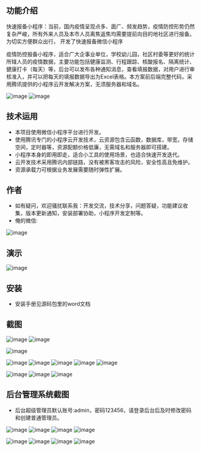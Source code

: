 ## 功能介绍 
快速报备小程序：当前，国内疫情呈现点多、面广、频发趋势，疫情防控形势仍然复杂严峻，所有外来人员及本市人员离焦返焦均需要提前向目的地社区进行报备。为切实方便群众出行， 开发了快速报备微信小程序

疫情防控报备小程序，适合广大企事业单位，学校幼儿园，社区村委等更好的统计所辖人员的疫情数据，主要功能包括健康监测、行程跟踪、核酸报名、隔离统计、健康打卡（每天）等，后台可以发布各种通知消息，查看填报数据，对用户进行审核准入，并可以把每天的填报数据导出为Excel表格。本方案前后端完整代码，采用腾讯提供的小程序云开发解决方案，无须服务器和域名。
 
![image](https://user-images.githubusercontent.com/113284680/189530672-91d3127d-b987-473b-95fa-d179b3e38d91.png)
![image](https://user-images.githubusercontent.com/113284680/189530676-8a355f26-a3d8-420d-a492-03375be4d4d6.png)


## 技术运用
- 本项目使用微信小程序平台进行开发。
- 使用腾讯专门的小程序云开发技术，云资源包含云函数，数据库，带宽，存储空间，定时器等，资源配额价格低廉，无需域名和服务器即可搭建。
- 小程序本身的即用即走，适合小工具的使用场景，也适合快速开发迭代。
- 云开发技术采用腾讯内部链路，没有被黑客攻击的风险，安全性高且免维护。
- 资源承载力可根据业务发展需要随时弹性扩展。  



## 作者
- 如有疑问，欢迎骚扰联系我：开发交流，技术分享，问题答疑，功能建议收集，版本更新通知，安装部署协助，小程序开发定制等。
- 俺的微信: 
 
![image](https://user-images.githubusercontent.com/113284680/189530678-879564e8-4e4b-4118-8961-bc2710f3dbcb.png)



## 演示 
 ![image](https://user-images.githubusercontent.com/113284680/189530680-c4b372d9-2c66-4b5b-aeac-f13181abff41.png)


## 安装

- 安装手册见源码包里的word文档 


## 截图
![image](https://user-images.githubusercontent.com/113284680/189530684-d0d399e7-c102-44b2-8f42-d019a05dbd1d.png)
![image](https://user-images.githubusercontent.com/113284680/189530690-e0dfe590-0ca7-4d86-8631-9affe305c659.png)

![image](https://user-images.githubusercontent.com/113284680/189530694-0c30cf2c-c49a-484c-a9dc-a35e6d18cd26.png)

 ![image](https://user-images.githubusercontent.com/113284680/189530696-f80356f7-a19e-472e-8efb-0b4ed4d6937d.png)
![image](https://user-images.githubusercontent.com/113284680/189530700-eec4ee33-ea4c-4442-b80f-bb909abcd3e1.png)
![image](https://user-images.githubusercontent.com/113284680/189530702-7e75c601-3cbb-4a9a-bd30-f01111eb71c5.png)
![image](https://user-images.githubusercontent.com/113284680/189530704-c34f44d3-60c0-4185-963f-67eb584d59d2.png)
![image](https://user-images.githubusercontent.com/113284680/189530707-74924671-2a33-4f22-978a-f740bbb3ab97.png)

![image](https://user-images.githubusercontent.com/113284680/189530712-efd47694-a797-4757-94a1-3864577447f1.png)
![image](https://user-images.githubusercontent.com/113284680/189530715-d90648f9-1589-4227-9acd-b1dce1089c5f.png)
![image](https://user-images.githubusercontent.com/113284680/189530718-8b26bedc-14e4-4dcc-affa-19ff58c2deb0.png)

## 后台管理系统截图 
- 后台超级管理员默认账号:admin，密码123456，请登录后台后及时修改密码和创建普通管理员。

![image](https://user-images.githubusercontent.com/113284680/189530722-c81697d0-2da4-422e-ad57-98f36ad98f91.png)
![image](https://user-images.githubusercontent.com/113284680/189530726-c369081b-270b-47ee-99d4-c3924e849180.png)
![image](https://user-images.githubusercontent.com/113284680/189530728-5da4d2a7-87da-436b-8d4f-9dc027a25345.png)
![image](https://user-images.githubusercontent.com/113284680/189530730-f7088deb-1fb6-4922-b225-89215df82d05.png)

![image](https://user-images.githubusercontent.com/113284680/189530732-d01978f6-85f0-4d37-b246-6d6de744ea17.png)
![image](https://user-images.githubusercontent.com/113284680/189530734-8e4b6faf-c644-4b82-8d4f-b05c8e1633dd.png)
![image](https://user-images.githubusercontent.com/113284680/189530736-8bae2766-8d2a-4304-a471-c337f54aa2bd.png)
![image](https://user-images.githubusercontent.com/113284680/189530738-19ed2fac-6565-4a48-b6ec-a83b67bb04d8.png)



